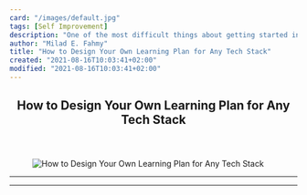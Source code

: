 ```yaml
---
card: "/images/default.jpg"
tags: [Self Improvement]
description: "One of the most difficult things about getting started in a n"
author: "Milad E. Fahmy"
title: "How to Design Your Own Learning Plan for Any Tech Stack"
created: "2021-08-16T10:03:41+02:00"
modified: "2021-08-16T10:03:41+02:00"
---
```

<div class="site-wrapper">
<main id="site-main" class="site-main outer">
<div class="inner">
<article class="post-full post tag-self-improvement tag-web-development tag-jamstack tag-learning-to-code ">
<header class="post-full-header">
<h1 class="post-full-title">How to Design Your Own Learning Plan for Any Tech Stack</h1>
</header>
<figure class="post-full-image">
<picture>
<source media="(max-width: 700px)" sizes="1px" srcset="data:image/gif;base64,R0lGODlhAQABAIAAAAAAAP///yH5BAEAAAAALAAAAAABAAEAAAIBRAA7 1w">
<source media="(min-width: 701px)" sizes="(max-width: 800px) 400px,
(max-width: 1170px) 700px,
1400px" srcset="/news/content/images/size/w300/2021/05/FCC-Article-Cover--2-.png 300w,
/news/content/images/size/w600/2021/05/FCC-Article-Cover--2-.png 600w,
/news/content/images/size/w1000/2021/05/FCC-Article-Cover--2-.png 1000w,
/news/content/images/size/w2000/2021/05/FCC-Article-Cover--2-.png 2000w">
<img onerror="this.style.display='none'" src="/news/content/images/size/w2000/2021/05/FCC-Article-Cover--2-.png" alt="How to Design Your Own Learning Plan for Any Tech Stack">
</picture>
</figure>
<section class="post-full-content">
<div class="post-content">
</div>
<hr>
<hr>
</section>
</article>
</div>
</main>
</div>
<!-- Google Tag Manager (noscript) -->
<!-- End Google Tag Manager (noscript) -->
